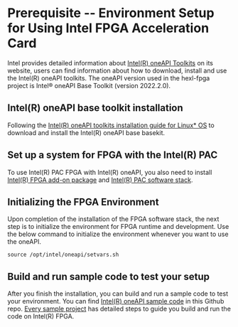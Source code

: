 # Prerequisite -- Environment Setup for Using Intel FPGA Acceleration Card

Intel provides detailed information about [Intel(R) oneAPI Toolkits](https://www.intel.com/content/www/us/en/developer/tools/oneapi/toolkits.html#gs.4ip3tr) on its website, users can find information about how to download, install and use the Intel(R) oneAPI toolkits. The oneAPI version used in the hexl-fpga project is Intel® oneAPI Base Toolkit (version 2022.2.0). <br>

## Intel(R) oneAPI base toolkit installation

Following the [Intel(R) oneAPI toolkits installation guide for Linux* OS](https://www.intel.com/content/www/us/en/develop/documentation/installation-guide-for-intel-oneapi-toolkits-linux/top.html) to download and install the Intel(R) oneAPI base basekit. <br>

## Set up a system for FPGA with the Intel(R) PAC

To use Intel(R) PAC FPGA with Intel(R) oneAPI, you also need to install [Intel(R) FPGA add-on package](https://www.intel.com/content/www/us/en/develop/documentation/installation-guide-for-intel-oneapi-toolkits-linux/top/installation/set-up-a-system-for-fpga-with-the-intel-pac/install-fpga-add-on-for-oneapi-base-toolkit.html) and [Intel(R) PAC software stack](https://www.intel.com/content/www/us/en/develop/documentation/installation-guide-for-intel-oneapi-toolkits-linux/top/installation/set-up-a-system-for-fpga-with-the-intel-pac/install-intel-pac-software-stack.html).


## Initializing the FPGA Environment

Upon completion of the installation of the FPGA software stack, the next step is to initialize the environment for FPGA runtime and development. Use the below command to initialize the environment whenever you want to use the oneAPI. <br>

```
source /opt/intel/oneapi/setvars.sh
```

## Build and run sample code to test your setup

After you finish the installation, you can build and run a sample code to test your environment. You can find [Intel(R) oneAPI sample code](https://github.com/oneapi-src/oneAPI-samples) in this Github repo. [Every sample project](https://github.com/oneapi-src/oneAPI-samples/tree/master/DirectProgramming/DPC%2B%2BFPGA) has detailed steps to guide you build and run the code on Intel(R) FPGA.
